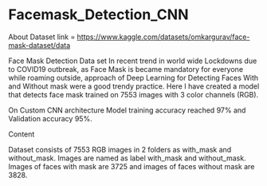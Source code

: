 # Facemask_Detection_CNN
About Dataset
link = https://www.kaggle.com/datasets/omkargurav/face-mask-dataset/data

Face Mask Detection Data set
In recent trend in world wide Lockdowns due to COVID19 outbreak, as Face Mask is became mandatory for everyone while roaming outside, approach of Deep Learning for Detecting Faces With and Without mask were a good trendy practice. Here I have created a model that detects face mask trained on 7553 images with 3 color channels (RGB).

On Custom CNN architecture Model training accuracy reached 97% and Validation accuracy 95%.

Content

Dataset consists of 7553 RGB images in 2 folders as with_mask and without_mask. Images are named as label with_mask and without_mask. Images of faces with mask are 3725 and images of faces without mask are 3828.
